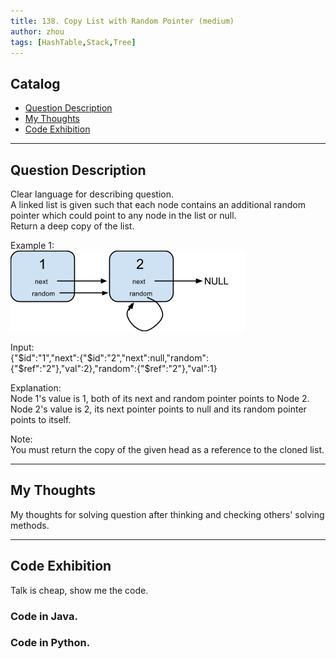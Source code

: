 ```yaml
---
title: 138. Copy List with Random Pointer (medium)                  
author: zhou      
tags: [HashTable,Stack,Tree]          
---
```


       

## Catalog  
+ [Question Description](#partI)
+ [My Thoughts](#partII)
+ [Code Exhibition](#partIII)

----------------------------------

## Question Description
Clear language for describing question.    
A linked list is given such that each node contains an additional random pointer which could point to any node in the list or null.      
Return a deep copy of the list.      

Example 1:      
![Explain Image1](img/img138.png )      

Input:   
{"$id":"1","next":{"$id":"2","next":null,"random":{"$ref":"2"},"val":2},"random":{"$ref":"2"},"val":1}     

Explanation:   
Node 1's value is 1, both of its next and random pointer points to Node 2.   
Node 2's value is 2, its next pointer points to null and its random pointer points to itself.    
 
Note:     
You must return the copy of the given head as a reference to the cloned list.     


----------------------------------

## My Thoughts
My thoughts for solving question after thinking and checking others' solving methods.        








----------------------------------

## Code Exhibition
Talk is cheap, show me the code.    
### Code in Java.     



### Code in Python.   




